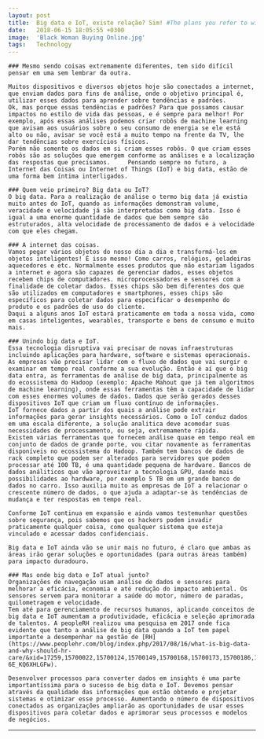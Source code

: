 ```yaml
---
layout: post
title:  Big data e IoT, existe relação? Sim! #The plans you refer to will soon be back in our hands
date:   2018-06-15 18:05:55 +0300
image:  'Black Woman Buying Online.jpg'
tags:   Technology
---
```

    ### Mesmo sendo coisas extremamente diferentes, tem sido difícil pensar em uma sem lembrar da outra.
    
    Muitos dispositivos e diversos objetos hoje são conectados a internet, que enviam dados para fins de análise, onde o objetivo principal é, utilizar esses dados para aprender sobre tendências e padrões.
    Ok, mas porque essas tendências e padrões? Para que possamos causar impactos no estilo de vida das pessoas, e é sempre para melhor! Por exemplo, após essas análises podemos criar robôs de machine learning que avisam aos usuários sobre o seu consumo de energia se ele está alto ou não, avisar se você está a muito tempo na frente da TV, lhe dar tendências sobre exercícios físicos.
    Porém não somente os dados em si criam esses robôs. O que criam esses robôs são as soluções que emergem conforme as análises e a localização das respostas que precisamos.     Pensando sempre no futuro, a Internet das Coisas ou Internet of Things (IoT) e big data, estão de uma forma bem íntima interligados.
    
    ### Quem veio primeiro? Big data ou IoT?
    O big data. Para a realização de análise o termo big data já existia muito antes do IoT, quando as informações demonstram volume, veracidade e velocidade já são interpretadas como big data. Isso é igual a uma enorme quantidade de dados que bem sempre são estruturados, alta velocidade de processamento de dados e a velocidade com que eles chegam. 

    ### A internet das coisas.
    Vamos pegar vários objetos do nosso dia a dia e transformá-los em objetos inteligentes! É isso mesmo! Como carros, relógios, geladeiras aquecedores e etc. Normalmente esses produtos que não estariam ligados a internet e agora são capazes de gerenciar dados, esses objetos recebem chips de computadores. microprocessadores e sensores com a finalidade de coletar dados. Esses chips são bem diferentes dos que são utilizados em computadores e smartphones, esses chips são específicos para coletar dados para especificar o desempenho do produto e os padrões de uso do cliente.
    Daqui a alguns anos IoT estará praticamente em toda a nossa vida, como em casas inteligentes, wearables, transporte e bens de consumo e muito mais.

    ### Unindo big data e IoT.
    Essa tecnologia disruptiva vai precisar de novas infraestruturas incluindo aplicações para hardware, software e sistemas operacionais. As empresas vão precisar lidar com o fluxo de dados que vai surgir e examinar em tempo real conforme a sua evolução. Então é aí que o big data entra, as ferramentas de análise de big data, principalmente as do ecossistema do Hadoop (exemplo: Apache Mahout que já tem algoritmos de machine learning), onde essas ferramentas têm a capacidade de lidar com esses enormes volumes de dados. Dados que serão gerados desses dispositivos IoT que criam um fluxo contínuo de informações. 
    IoT fornece dados a partir dos quais a análise pode extrair informações para gerar insights necessários. Como o IoT conduz dados em uma escala diferente, a solução analitica deve acomodar suas necessidades de processamento, ou seja, extremamente rápida.
    Existem várias ferramentas que fornecem análise quase em tempo real em conjunto de dados de grande porte, vou citar novamente as ferramentas disponíveis no ecossistema do Hadoop. Também tem bancos de dados de rack completo que podem ser alterados para servidores que podem processar até 100 TB, é uma quantidade pequena de hardware. Bancos de dados análiticos que vão aproveitar a tecnologia GPU, dando mais possibilidades ao hardware, por exemplo 5 TB em um grande banco de dados no carro. Isso auxilia muito as empresas de IoT a relacionar o crescente número de dados, o que ajuda a adaptar-se às tendências de mudança e ter respostas em tempo real. 

    Conforme IoT continua em expansão e ainda vamos testemunhar questões sobre segurança, pois sabemos que os hackers podem invadir praticamente qualquer coisa, como qualquer sistema que esteja vinculado e acessar dados confidenciais. 

    Big data e IoT ainda vão se unir mais no futuro, é claro que ambas as áreas irão gerar soluções e oportunidades (para outras áreas também) para impacto duradouro.

    ### Mas onde big data e IoT atual junto?
    Organizações de navegação usam análise de dados e sensores para melhorar a eficácia, economia e até redução do impacto ambiental. Os sensores servem para monitorar a saúde do motor, número de paradas, quilometragem e velocidade.
    Tem até para gerenciamento de recursos humanos, aplicando conceitos de big data e IoT aumentam a produtividade, eficácia e seleção aprimorada de talentos. A peopleRH realizou uma pesquisa em 2017 onde fica evidente que tanto a análise de big data quando a IoT tem papel importante a desempenhar na gestão de [RH](https://www.peoplehr.com/blog/index.php/2017/08/16/what-is-big-data-and-why-should-hr-care/&xid=17259,15700022,15700124,15700149,15700168,15700173,15700186,15700190,15700201&usg=ALkJrhglAIqVo7NlGMtT1-6E_KQ6XHLGFw).

    Desenvolver processos para converter dados em insights é uma parte importantíssima para o sucesso de big data e IoT. Devemos pensar através da qualidade das informações que estão obtendo e projetar sistemas e otimizar esse processo. Aumentando o número de dispositivos conectados as organizações ampliarão as oportunidades de usar esses dispositivos para coletar dados e aprimorar seus processos e modelos de negócios.

***